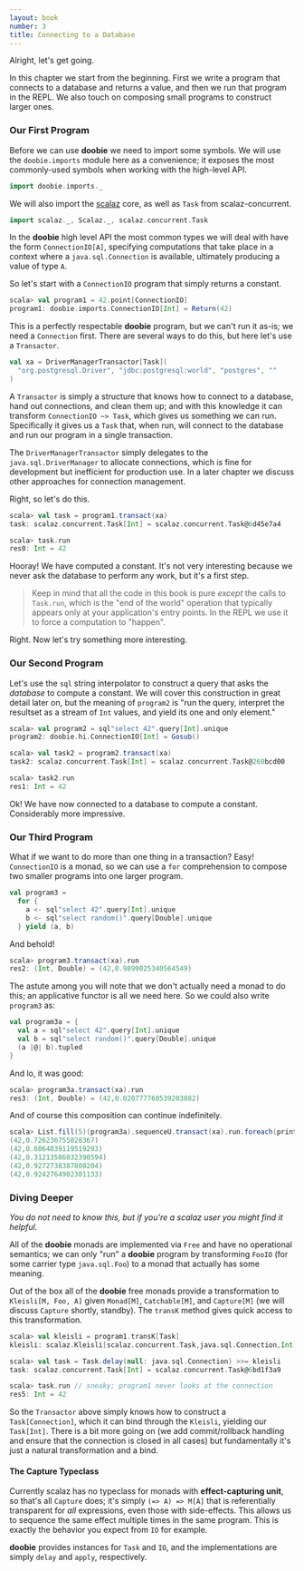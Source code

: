 ```yaml
---
layout: book
number: 3
title: Connecting to a Database
---
```


Alright, let's get going.

In this chapter we start from the beginning. First we write a program that connects to a database and returns a value, and then we run that program in the REPL. We also touch on composing small programs to construct larger ones.

### Our First Program

Before we can use **doobie** we need to import some symbols. We will use the `doobie.imports` module here as a convenience; it exposes the most commonly-used symbols when working with the high-level API.

```scala
import doobie.imports._
```

We will also import the [scalaz](https://github.com/scalaz/scalaz) core, as well as `Task` from scalaz-concurrent.

```scala
import scalaz._, Scalaz._, scalaz.concurrent.Task
```

In the **doobie** high level API the most common types we will deal with have the form `ConnectionIO[A]`, specifying computations that take place in a context where a `java.sql.Connection` is available, ultimately producing a value of type `A`.

So let's start with a `ConnectionIO` program that simply returns a constant.

```scala
scala> val program1 = 42.point[ConnectionIO]
program1: doobie.imports.ConnectionIO[Int] = Return(42)
```

This is a perfectly respectable **doobie** program, but we can't run it as-is; we need a `Connection` first. There are several ways to do this, but here let's use a `Transactor`.

```scala
val xa = DriverManagerTransactor[Task](
  "org.postgresql.Driver", "jdbc:postgresql:world", "postgres", ""
)
```

A `Transactor` is simply a structure that knows how to connect to a database, hand out connections, and clean them up; and with this knowledge it can transform `ConnectionIO ~> Task`, which gives us something we can run. Specifically it gives us a `Task` that, when run, will connect to the database and run our program in a single transaction.

The `DriverManagerTransactor` simply delegates to the `java.sql.DriverManager` to allocate connections, which is fine for development but inefficient for production use. In a later chapter we discuss other approaches for connection management.

Right, so let's do this.

```scala
scala> val task = program1.transact(xa)
task: scalaz.concurrent.Task[Int] = scalaz.concurrent.Task@6d45e7a4

scala> task.run
res0: Int = 42
```

Hooray! We have computed a constant. It's not very interesting because we never ask the database to perform any work, but it's a first step.

> Keep in mind that all the code in this book is pure *except* the calls to `Task.run`, which is the "end of the world" operation that typically appears only at your application's entry points. In the REPL we use it to force a computation to "happen".

Right. Now let's try something more interesting.

### Our Second Program

Let's use the `sql` string interpolator to construct a query that asks the *database* to compute a constant. We will cover this construction in great detail later on, but the meaning of `program2` is "run the query, interpret the resultset as a stream of `Int` values, and yield its one and only element."

```scala
scala> val program2 = sql"select 42".query[Int].unique
program2: doobie.hi.ConnectionIO[Int] = Gosub()

scala> val task2 = program2.transact(xa)
task2: scalaz.concurrent.Task[Int] = scalaz.concurrent.Task@260bcd00

scala> task2.run
res1: Int = 42
```

Ok! We have now connected to a database to compute a constant. Considerably more impressive. 


### Our Third Program

What if we want to do more than one thing in a transaction? Easy! `ConnectionIO` is a monad, so we can use a `for` comprehension to compose two smaller programs into one larger program.

```scala
val program3 = 
  for {
    a <- sql"select 42".query[Int].unique
    b <- sql"select random()".query[Double].unique
  } yield (a, b)
```

And behold!

```scala
scala> program3.transact(xa).run
res2: (Int, Double) = (42,0.9899025340564549)
```

The astute among you will note that we don't actually need a monad to do this; an applicative functor is all we need here. So we could also write `program3` as:

```scala
val program3a = {
  val a = sql"select 42".query[Int].unique
  val b = sql"select random()".query[Double].unique
  (a |@| b).tupled
}
```

And lo, it was good:

```scala
scala> program3a.transact(xa).run
res3: (Int, Double) = (42,0.020777760539203882)
```

And of course this composition can continue indefinitely.

```scala
scala> List.fill(5)(program3a).sequenceU.transact(xa).run.foreach(println)
(42,0.726236755028367)
(42,0.6064039119519293)
(42,0.31213586032390594)
(42,0.9272738387808204)
(42,0.9242764902301133)
```


### Diving Deeper

*You do not need to know this, but if you're a scalaz user you might find it helpful.*

All of the **doobie** monads are implemented via `Free` and have no operational semantics; we can only "run" a **doobie** program by transforming `FooIO` (for some carrier type `java.sql.Foo`) to a monad that actually has some meaning. 

Out of the box all of the **doobie** free monads provide a transformation to `Kleisli[M, Foo, A]` given `Monad[M]`, `Catchable[M]`, and `Capture[M]` (we will discuss `Capture` shortly, standby). The `transK` method gives quick access to this transformation.

```scala
scala> val kleisli = program1.transK[Task] 
kleisli: scalaz.Kleisli[scalaz.concurrent.Task,java.sql.Connection,Int] = Kleisli(<function1>)

scala> val task = Task.delay(null: java.sql.Connection) >>= kleisli
task: scalaz.concurrent.Task[Int] = scalaz.concurrent.Task@6bd1f3a9

scala> task.run // sneaky; program1 never looks at the connection
res5: Int = 42
```

So the `Transactor` above simply knows how to construct a `Task[Connection]`, which it can bind through the `Kleisli`, yielding our `Task[Int]`. There is a bit more going on (we add commit/rollback handling and ensure that the connection is closed in all cases) but fundamentally it's just a natural transformation and a bind.

#### The Capture Typeclass

Currently scalaz has no typeclass for monads with **effect-capturing unit**, so that's all `Capture` does; it's simply `(=> A) => M[A]` that is referentially transparent for *all* expressions, even those with side-effects. This allows us to sequence the same effect multiple times in the same program. This is exactly the behavior you expect from `IO` for example. 

**doobie** provides instances for `Task` and `IO`, and the implementations are simply `delay` and `apply`, respectively.



